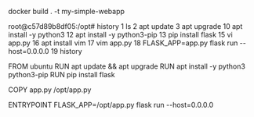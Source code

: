 docker build . -t my-simple-webapp


root@c57d89b8df05:/opt# history
    1  ls
    2  apt update
    3  apt upgrade
   10  apt install -y python3
   12  apt install -y python3-pip
   13  pip install flask
   15  vi app.py
   16  apt install vim
   17  vim app.py
   18  FLASK_APP=app.py flask run --host=0.0.0.0
   19  history


FROM ubuntu
RUN apt update && apt upgrade
RUN apt install -y python3 python3-pip
RUN pip install flask

COPY app.py /opt/app.py

ENTRYPOINT FLASK_APP=/opt/app.py flask run --host=0.0.0.0